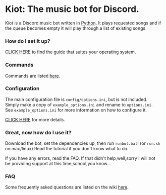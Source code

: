 # Kiot: The music bot for Discord.

Kiot is a Discord music bot written in [Python](https://www.python.org "Python homepage"). It plays requested songs and if the queue becomes empty it will play through a list of existing songs.

### How do I set it up?

[CLICK HERE](https://github.com/Skalirow/Kiot/wiki) to find the guide that suites your operating system.

### Commands

Commands are listed [here](https://github.com/Skalirow/Kiot/wiki/Commands "Commands list").

### Configuration

The main configuration file is `config/options.ini`, but is not included.  Simply make a copy of `example_options.ini` and rename to `options.ini`.  See `example_options.ini` for more information on how to configure it.

[CLICK HERE](https://github.com/Skalirow/Kiot/wiki/Configuration) for more details.

### Great, now how do I use it?
Download the bot, set the dependencies up, then run `runbot.bat`! (or `run.sh` on mac/linux)  Read the tutorial if you don't know what to do.

If you have any errors, read the FAQ. If that didn't help,well,sorry I will not be providing support at this time,school,you know...

### FAQ

Some frequently asked questions are listed on the wiki [here](https://github.com/Skalirow/MKiot/wiki/FAQ "Wiki").
